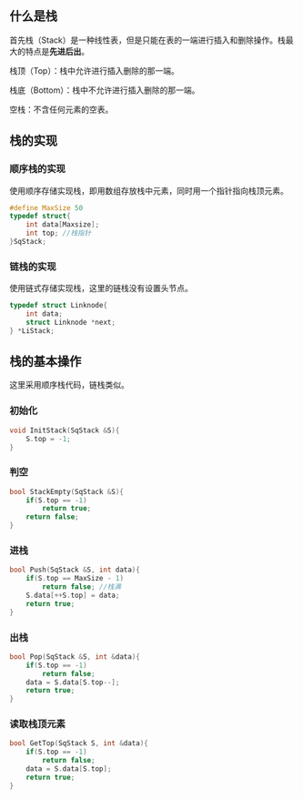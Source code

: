 ## 什么是栈

首先栈（Stack）是一种线性表，但是只能在表的一端进行插入和删除操作。栈最大的特点是**先进后出**。

栈顶（Top）：栈中允许进行插入删除的那一端。

栈底（Bottom）：栈中不允许进行插入删除的那一端。

空栈：不含任何元素的空表。

## 栈的实现

### 顺序栈的实现

使用顺序存储实现栈，即用数组存放栈中元素，同时用一个指针指向栈顶元素。

~~~C++
#define MaxSize 50
typedef struct{
    int data[Maxsize];
    int top; //栈指针
}SqStack;
~~~

### 链栈的实现

使用链式存储实现栈，这里的链栈没有设置头节点。

~~~c++
typedef struct Linknode{
    int data;
    struct Linknode *next;
} *LiStack;
~~~

## 栈的基本操作

这里采用顺序栈代码，链栈类似。

### 初始化

~~~C++
void InitStack(SqStack &S){
    S.top = -1;
}
~~~

### 判空

~~~C++
bool StackEmpty(SqStack &S){
    if(S.top == -1)
        return true;
    return false;
}
~~~

### 进栈

~~~C++
bool Push(SqStack &S, int data){
    if(S.top == MaxSize - 1)
        return false; //栈满
    S.data[++S.top] = data;
    return true;
}
~~~

### 出栈

~~~C++
bool Pop(SqStack &S, int &data){
    if(S.top == -1)
        return false;
    data = S.data[S.top--];
    return true;
}
~~~

### 读取栈顶元素

~~~C++
bool GetTop(SqStack S, int &data){
    if(S.top == -1)
        return false;
    data = S.data[S.top];
    return true;
}
~~~

